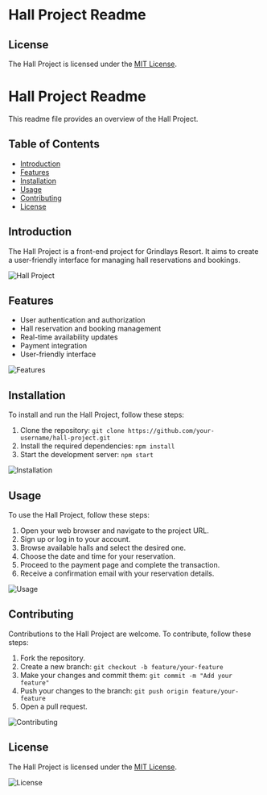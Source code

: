 # Hall Project Readme

## License
The Hall Project is licensed under the [MIT License](https://opensource.org/licenses/MIT).
# Hall Project Readme

This readme file provides an overview of the Hall Project.

## Table of Contents
- [Introduction](#introduction)
- [Features](#features)
- [Installation](#installation)
- [Usage](#usage)
- [Contributing](#contributing)
- [License](#license)

## Introduction
The Hall Project is a front-end project for Grindlays Resort. It aims to create a user-friendly interface for managing hall reservations and bookings.

![Hall Project]([https://example.com/hall-project.png](https://res.cloudinary.com/dqmgkczgk/image/upload/v1719470034/git-hub/Untitled-1_kx5jxd.jpg))

## Features
- User authentication and authorization
- Hall reservation and booking management
- Real-time availability updates
- Payment integration
- User-friendly interface

![Features](https://example.com/features.png)

## Installation
To install and run the Hall Project, follow these steps:
1. Clone the repository: `git clone https://github.com/your-username/hall-project.git`
2. Install the required dependencies: `npm install`
3. Start the development server: `npm start`

![Installation](https://example.com/installation.png)

## Usage
To use the Hall Project, follow these steps:
1. Open your web browser and navigate to the project URL.
2. Sign up or log in to your account.
3. Browse available halls and select the desired one.
4. Choose the date and time for your reservation.
5. Proceed to the payment page and complete the transaction.
6. Receive a confirmation email with your reservation details.

![Usage](https://example.com/usage.png)

## Contributing
Contributions to the Hall Project are welcome. To contribute, follow these steps:
1. Fork the repository.
2. Create a new branch: `git checkout -b feature/your-feature`
3. Make your changes and commit them: `git commit -m "Add your feature"`
4. Push your changes to the branch: `git push origin feature/your-feature`
5. Open a pull request.

![Contributing](https://example.com/contributing.png)

## License
The Hall Project is licensed under the [MIT License](https://opensource.org/licenses/MIT).

![License](https://example.com/license.png)
